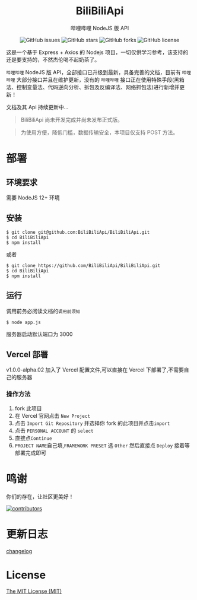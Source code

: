<h1 align="center">BiliBiliApi</h1>

<p align="center">哔哩哔哩 NodeJS 版 API</p>

<p align="center"><Badge type="tip" text="版本号：^1.0.0-alpha.01" /> <Badge type="info" text="更新时间：2023.05.12" /> <Badge type="warning" text="版本类型：Beta" /></p>

<p align="center" style="display: flex;justify-content: center;">
<a href="https://github.com/yisailly/BiliBiliApi/issues" style="text-decoration:none">
        <img src="https://img.shields.io/github/issues/yisailly/BiliBiliApi.svg" alt="GitHub issues"/>
</a>
&nbsp;
<a href="https://github.com/yisailly/BiliBiliApi/stargazers" style="text-decoration:none" >
        <img src="https://img.shields.io/github/stars/yisailly/BiliBiliApi.svg" alt="GitHub stars"/>
</a>
&nbsp;
<a href="https://github.com/yisailly/BiliBiliApi/network" style="text-decoration:none" >
        <img src="https://img.shields.io/github/forks/yisailly/BiliBiliApi.svg" alt="GitHub forks"/>
</a>
&nbsp;
<a href="https://github.com/yisailly/BiliBiliApi/blob/master/LICENSE" style="text-decoration:none" >
        <img src="https://img.shields.io/badge/License-MIT-lightgrey.svg" alt="GitHub license"/>
</a>
</p>

这是一个基于 Express + Axios 的 Nodejs 项目，一切仅供学习参考，该支持的还是要支持的，不然杰伦喝不起奶茶了。

`哔哩哔哩` NodeJS 版 API，全部接口已升级到最新，具备完善的文档，目前有 `哔哩哔哩` 大部分接口并且在维护更新，没有的 `哔哩哔哩` 接口正在使用特殊手段(黑箱法、控制变量法、代码逆向分析、拆包及反编译法、网络抓包法)进行新增并更新！

文档及其 Api 持续更新中...

> BiliBiliApi 尚未开发完成并尚未发布正式版。

> 为使用方便，降低门槛，数据传输安全，本项目仅支持 POST 方法。

# 部署

## 环境要求

需要 NodeJS 12+ 环境

## 安装

```shell
$ git clone git@github.com:BiliBiliApi/BiliBiliApi.git
$ cd BiliBiliApi
$ npm install
```

或者

```shell
$ git clone https://github.com/BiliBiliApi/BiliBiliApi.git
$ cd BiliBiliApi
$ npm install
```

## 运行
调用前务必阅读文档的`调用前须知`

```shell
$ node app.js
```

服务器启动默认端口为 3000

## Vercel 部署

v1.0.0-alpha.02 加入了 Vercel 配置文件,可以直接在 Vercel 下部署了,不需要自己的服务器

### 操作方法

1. fork 此项目
2. 在 Vercel 官网点击 `New Project`
3. 点击 `Import Git Repository` 并选择你 fork 的此项目并点击`import`
4. 点击 `PERSONAL ACCOUNT` 的 `select`
5. 直接点`Continue`
6. `PROJECT NAME`自己填,`FRAMEWORK PRESET` 选 `Other` 然后直接点 `Deploy` 接着等部署完成即可  

# 鸣谢

你们的存在，让社区更美好！

[![contributors](https://opencollective.com/bilibiliapi/contributors.svg?width=860&button=false)](https://github.com/yisailly/BiliBiliApi/graphs/contributors)

# 更新日志

[changelog](https://github.com/BiliBiliApi/BiliBiliApi/blob/master/CHANGELOG.MD)

# License

[The MIT License (MIT)](https://github.com/BiliBiliApi/BiliBiliApi/blob/master/LICENSE)